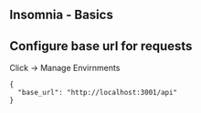## Insomnia - Basics

## Configure base url for requests

Click -> Manage Envirnments
```
{
  "base_url": "http://localhost:3001/api"
}
```